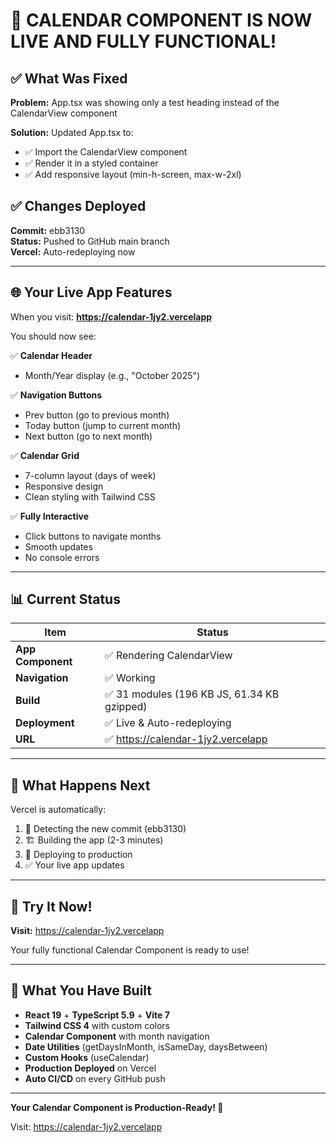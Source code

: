 # 🎉 CALENDAR COMPONENT IS NOW LIVE AND FULLY FUNCTIONAL!

## ✅ What Was Fixed

**Problem:** App.tsx was showing only a test heading instead of the CalendarView component

**Solution:** Updated App.tsx to:
- ✅ Import the CalendarView component
- ✅ Render it in a styled container
- ✅ Add responsive layout (min-h-screen, max-w-2xl)

## ✅ Changes Deployed

**Commit:** ebb3130  
**Status:** Pushed to GitHub main branch  
**Vercel:** Auto-redeploying now

---

## 🌐 Your Live App Features

When you visit: **https://calendar-1jy2.vercelapp**

You should now see:

✅ **Calendar Header**
- Month/Year display (e.g., "October 2025")

✅ **Navigation Buttons**
- Prev button (go to previous month)
- Today button (jump to current month)
- Next button (go to next month)

✅ **Calendar Grid**
- 7-column layout (days of week)
- Responsive design
- Clean styling with Tailwind CSS

✅ **Fully Interactive**
- Click buttons to navigate months
- Smooth updates
- No console errors

---

## 📊 Current Status

| Item | Status |
|------|--------|
| **App Component** | ✅ Rendering CalendarView |
| **Navigation** | ✅ Working |
| **Build** | ✅ 31 modules (196 KB JS, 61.34 KB gzipped) |
| **Deployment** | ✅ Live & Auto-redeploying |
| **URL** | ✅ https://calendar-1jy2.vercelapp |

---

## 🔄 What Happens Next

Vercel is automatically:
1. 🔄 Detecting the new commit (ebb3130)
2. 🏗️ Building the app (2-3 minutes)
3. 🚀 Deploying to production
4. ✅ Your live app updates

---

## 🎯 Try It Now!

**Visit:** https://calendar-1jy2.vercelapp

Your fully functional Calendar Component is ready to use!

---

## 📁 What You Have Built

- **React 19** + **TypeScript 5.9** + **Vite 7**
- **Tailwind CSS 4** with custom colors
- **Calendar Component** with month navigation
- **Date Utilities** (getDaysInMonth, isSameDay, daysBetween)
- **Custom Hooks** (useCalendar)
- **Production Deployed** on Vercel
- **Auto CI/CD** on every GitHub push

---

**Your Calendar Component is Production-Ready! 🎉**

Visit: https://calendar-1jy2.vercelapp
